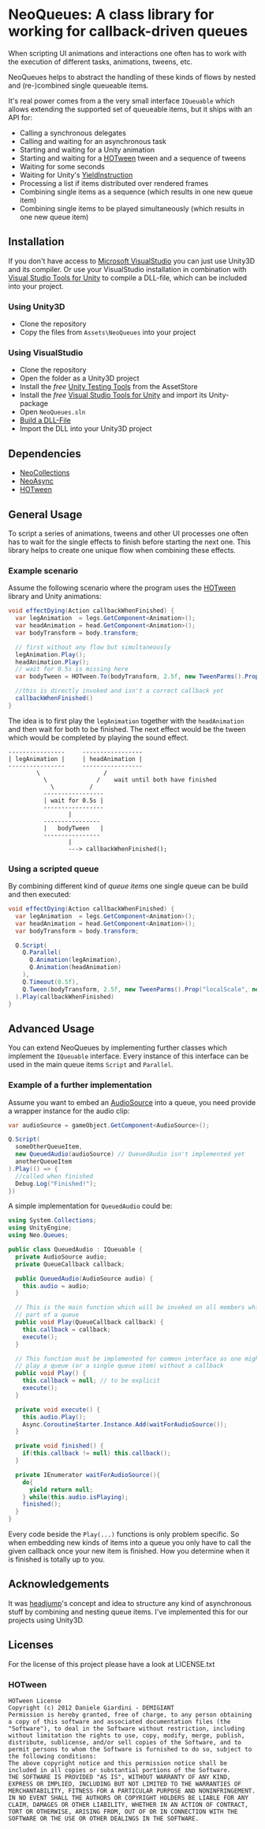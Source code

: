 # NeoQueues: A class library for working for callback-driven queues

When scripting UI animations and interactions one often has to work with the execution of different tasks,
animations, tweens, etc.

NeoQueues helps to abstract the handling of these kinds of flows by nested and (re-)combined single queueable items.

It's real power comes from a the very small interface `IQueuable` which allows extending the supported set of
queueable items, but it ships with an API for:

* Calling a synchronous delegates
* Calling and waiting for an asynchronous task
* Starting and waiting for a Unity animation
* Starting and waiting for a [HOTween](http://hotween.demigiant.com) tween and a sequence of tweens
* Waiting for some seconds
* Waiting for Unity's [YieldInstruction](http://docs.unity3d.com/ScriptReference/YieldInstruction.html)
* Processing a list if items distributed over rendered frames
* Combining single items as a sequence (which results in one new queue item)
* Combining single items to be played simultaneously (which results in one new queue item)

## Installation

If you don't have access to [Microsoft VisualStudio](http://msdn.microsoft.com/de-de/vstudio) you can just use Unity3D and its compiler.
Or use your VisualStudio installation in combination with [Visual Studio Tools for Unity](http://unityvs.com) to compile a DLL-file, which
can be included into your project.

### Using Unity3D

* Clone the repository
* Copy the files from `Assets\NeoQueues` into your project

### Using VisualStudio

* Clone the repository
* Open the folder as a Unity3D project
* Install the *free* [Unity Testing Tools](https://www.assetstore.unity3d.com/#/content/13802) from the AssetStore
* Install the *free* [Visual Studio Tools for Unity](http://unityvs.com) and import its Unity-package
* Open `NeoQueues.sln`
* [Build a DLL-File](http://forum.unity3d.com/threads/video-tutorial-how-to-use-visual-studio-for-all-your-unity-development.120327)
* Import the DLL into your Unity3D project

## Dependencies

* [NeoCollections](https://github.com/jnbt/NeoCollections)
* [NeoAsync](https://github.com/jnbt/NeoAsync)
* [HOTween](http://hotween.demigiant.com)

## General Usage

To script a series of animations, tweens and other UI processes one often has to wait for the single effects to finish before starting
the next one. This library helps to create one unique flow when combining these effects.

### Example scenario

Assume the following scenario where the program uses the [HOTween](http://hotween.demigiant.com) library and Unity animations:

```csharp
void effectDying(Action callbackWhenFinished) {
  var legAnimation  = legs.GetComponent<Animation>();
  var headAnimation = head.GetComponent<Animation>();
  var bodyTransform = body.transform;

  // first without any flow but simultaneously
  legAnimation.Play();
  headAnimation.Play();
  // wait for 0.5s is missing here
  var bodyTween = HOTween.To(bodyTransform, 2.5f, new TweenParms().Prop("localScale", new Vector3(0f, 0.1f, 0)));

  //this is directly invoked and isn't a correct callback yet
  callbackWhenFinished()
}
```

The idea is to first play the `legAnimation` together with the `headAnimation` and then wait for both to be finished.
The next effect would be the tween which would be completed by playing the sound effect.

    ----------------     -----------------
    | legAnimation |     | headAnimation |
    ----------------     -----------------
            \                  /
              \              /    wait until both have finished
                \          /
              -----------------
              | wait for 0.5s |
              -----------------
                     |
              ----------------
              |   bodyTween   |
              ----------------
                     |
                     ---> callbackWhenFinished();

### Using a scripted queue

By combining different kind of _queue items_ one single queue can be build and then executed:

```csharp
void effectDying(Action callbackWhenFinished) {
  var legAnimation  = legs.GetComponent<Animation>();
  var headAnimation = head.GetComponent<Animation>();
  var bodyTransform = body.transform;

  Q.Script(
    Q.Parallel(
      Q.Animation(legAnimation),
      Q.Animation(headAnimation)
    ),
    Q.Timeout(0.5f),
    Q.Tween(bodyTransform, 2.5f, new TweenParms().Prop("localScale", new Vector3(0f, 0.1f, 0)))
  ).Play(callbackWhenFinished)
}
```

## Advanced Usage

You can extend NeoQueues by implementing further classes which implement the `IQueuable` interface. Every instance
of this interface can be used in the main queue items `Script` and `Parallel`.

### Example of a further implementation

Assume you want to embed an [AudioSource](http://docs.unity3d.com/ScriptReference/AudioSource.html) into a queue, you need
provide a wrapper instance for the audio clip:

```csharp
var audioSource = gameObject.GetComponent<AudioSource>();

Q.Script(
  someOtherQueueItem,
  new QueuedAudio(audioSource) // QueuedAudio isn't implemented yet
  anotherQueueItem
).Play(() => {
  //called when finished
  Debug.Log("Finished!");
})
```

A simple implementation for `QueuedAudio` could be:

```csharp
using System.Collections;
using UnityEngine;
using Neo.Queues;

public class QueuedAudio : IQueuable {
  private AudioSource audio;
  private QueueCallback callback;

  public QueuedAudio(AudioSource audio) {
    this.audio = audio;
  }

  // This is the main function which will be invoked on all members which are
  // part of a queue
  public void Play(QueueCallback callback) {
    this.callback = callback;
    execute();
  }

  // This function must be implemented for common interface as one might
  // play a queue (or a single queue item) without a callback
  public void Play() {
    this.callback = null; // to be explicit
    execute();
  }

  private void execute() {
    this.audio.Play();
    Async.CoroutineStarter.Instance.Add(waitForAudioSource());
  }

  private void finished() {
    if(this.callback != null) this.callback();
  }

  private IEnumerator waitForAudioSource(){
    do{
      yield return null;
    } while(this.audio.isPlaying);
    finished();
  }
}
```

Every code beside the `Play(...)` functions is only problem specific. So when embedding new kinds
of items into a queue you only have to call the given callback once your new item is finished.
How you determine when it is finished is totally up to you.

## Acknowledgements

It was [headjump](https://github.com/headjump)'s concept and idea to structure any kind of asynchronous
stuff by combining and nesting queue items. I've implemented this for our projects using Unity3D.

## Licenses

For the license of this project please have a look at LICENSE.txt

### HOTween

    HOTween License
    Copyright (c) 2012 Daniele Giardini - DEMIGIANT
    Permission is hereby granted, free of charge, to any person obtaining a copy of this software and associated documentation files (the "Software"), to deal in the Software without restriction, including without limitation the rights to use, copy, modify, merge, publish, distribute, sublicense, and/or sell copies of the Software, and to permit persons to whom the Software is furnished to do so, subject to the following conditions:
    The above copyright notice and this permission notice shall be included in all copies or substantial portions of the Software.
    THE SOFTWARE IS PROVIDED "AS IS", WITHOUT WARRANTY OF ANY KIND, EXPRESS OR IMPLIED, INCLUDING BUT NOT LIMITED TO THE WARRANTIES OF MERCHANTABILITY, FITNESS FOR A PARTICULAR PURPOSE AND NONINFRINGEMENT. IN NO EVENT SHALL THE AUTHORS OR COPYRIGHT HOLDERS BE LIABLE FOR ANY CLAIM, DAMAGES OR OTHER LIABILITY, WHETHER IN AN ACTION OF CONTRACT, TORT OR OTHERWISE, ARISING FROM, OUT OF OR IN CONNECTION WITH THE SOFTWARE OR THE USE OR OTHER DEALINGS IN THE SOFTWARE.